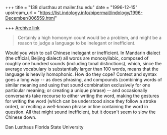 +++
title = "138 dlusthau at mailer.fsu.edu"
date = "1996-12-15"
upstream_url = "https://list.indology.info/pipermail/indology/1996-December/006559.html"

+++
[Archive link](https://list.indology.info/pipermail/indology/1996-December/006559.html)

>Certainly a high homonym count would be a problem, and might be a reason
>to judge a language to be inelegant or inefficient.

Would you wish to call Chinese inelegant or inefficient. In Mandarin
dialect (the official, Beijing dialect) all words are monosyllabic,
composed of roughly one hundred sounds (including tonal distinctions),
which, since the average vocabulary is substantially larger than 100 words,
means that the language is heavily homophonic. How do they cope? Context
and syntax goes a long way -- as does phrasing, and compounds (combining
words of similar meaning and using that sound combination exclusively for
one particular meaning; or creating a unique phrase) -- and occasionally
conversants take recourse to either writing the word, making the gestures
for writing the word (which can be understood since they follow a stroke
order), or reciting a well-known phrase or line containing the word in
question. All that might sound inefficient, but it doesn't seem to slow the
Chinese down.

Dan Lusthaus
Florida State University






